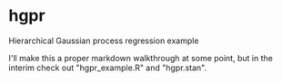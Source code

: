 # hgpr
Hierarchical Gaussian process regression example

I'll make this a proper markdown walkthrough at some point, but in the interim check out "hgpr_example.R" and "hgpr.stan".

